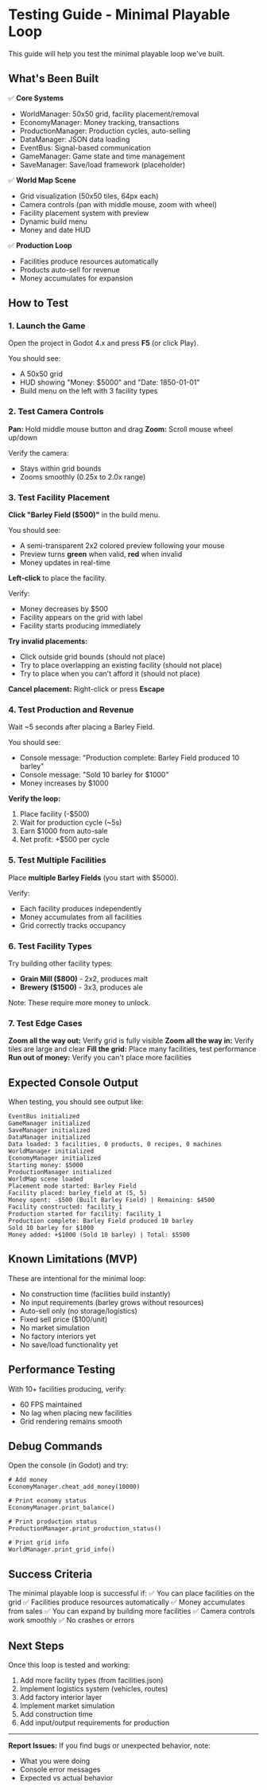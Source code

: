 # Testing Guide - Minimal Playable Loop

This guide will help you test the minimal playable loop we've built.

## What's Been Built

✅ **Core Systems**
- WorldManager: 50x50 grid, facility placement/removal
- EconomyManager: Money tracking, transactions
- ProductionManager: Production cycles, auto-selling
- DataManager: JSON data loading
- EventBus: Signal-based communication
- GameManager: Game state and time management
- SaveManager: Save/load framework (placeholder)

✅ **World Map Scene**
- Grid visualization (50x50 tiles, 64px each)
- Camera controls (pan with middle mouse, zoom with wheel)
- Facility placement system with preview
- Dynamic build menu
- Money and date HUD

✅ **Production Loop**
- Facilities produce resources automatically
- Products auto-sell for revenue
- Money accumulates for expansion

## How to Test

### 1. Launch the Game

Open the project in Godot 4.x and press **F5** (or click Play).

You should see:
- A 50x50 grid
- HUD showing "Money: $5000" and "Date: 1850-01-01"
- Build menu on the left with 3 facility types

### 2. Test Camera Controls

**Pan:** Hold middle mouse button and drag
**Zoom:** Scroll mouse wheel up/down

Verify the camera:
- Stays within grid bounds
- Zooms smoothly (0.25x to 2.0x range)

### 3. Test Facility Placement

**Click "Barley Field ($500)"** in the build menu.

You should see:
- A semi-transparent 2x2 colored preview following your mouse
- Preview turns **green** when valid, **red** when invalid
- Money updates in real-time

**Left-click** to place the facility.

Verify:
- Money decreases by $500
- Facility appears on the grid with label
- Facility starts producing immediately

**Try invalid placements:**
- Click outside grid bounds (should not place)
- Try to place overlapping an existing facility (should not place)
- Try to place when you can't afford it (should not place)

**Cancel placement:** Right-click or press **Escape**

### 4. Test Production and Revenue

Wait ~5 seconds after placing a Barley Field.

You should see:
- Console message: "Production complete: Barley Field produced 10 barley"
- Console message: "Sold 10 barley for $1000"
- Money increases by $1000

**Verify the loop:**
1. Place facility (-$500)
2. Wait for production cycle (~5s)
3. Earn $1000 from auto-sale
4. Net profit: +$500 per cycle

### 5. Test Multiple Facilities

Place **multiple Barley Fields** (you start with $5000).

Verify:
- Each facility produces independently
- Money accumulates from all facilities
- Grid correctly tracks occupancy

### 6. Test Facility Types

Try building other facility types:
- **Grain Mill ($800)** - 2x2, produces malt
- **Brewery ($1500)** - 3x3, produces ale

Note: These require more money to unlock.

### 7. Test Edge Cases

**Zoom all the way out:** Verify grid is fully visible
**Zoom all the way in:** Verify tiles are large and clear
**Fill the grid:** Place many facilities, test performance
**Run out of money:** Verify you can't place more facilities

## Expected Console Output

When testing, you should see output like:

```
EventBus initialized
GameManager initialized
SaveManager initialized
DataManager initialized
Data loaded: 3 facilities, 0 products, 0 recipes, 0 machines
WorldManager initialized
EconomyManager initialized
Starting money: $5000
ProductionManager initialized
WorldMap scene loaded
Placement mode started: Barley Field
Facility placed: barley_field at (5, 5)
Money spent: -$500 (Built Barley Field) | Remaining: $4500
Facility constructed: facility_1
Production started for facility: facility_1
Production complete: Barley Field produced 10 barley
Sold 10 barley for $1000
Money added: +$1000 (Sold 10 barley) | Total: $5500
```

## Known Limitations (MVP)

These are intentional for the minimal loop:
- No construction time (facilities build instantly)
- No input requirements (barley grows without resources)
- Auto-sell only (no storage/logistics)
- Fixed sell price ($100/unit)
- No market simulation
- No factory interiors yet
- No save/load functionality yet

## Performance Testing

With 10+ facilities producing, verify:
- 60 FPS maintained
- No lag when placing new facilities
- Grid rendering remains smooth

## Debug Commands

Open the console (in Godot) and try:

```gdscript
# Add money
EconomyManager.cheat_add_money(10000)

# Print economy status
EconomyManager.print_balance()

# Print production status
ProductionManager.print_production_status()

# Print grid info
WorldManager.print_grid_info()
```

## Success Criteria

The minimal playable loop is successful if:
✅ You can place facilities on the grid
✅ Facilities produce resources automatically
✅ Money accumulates from sales
✅ You can expand by building more facilities
✅ Camera controls work smoothly
✅ No crashes or errors

## Next Steps

Once this loop is tested and working:
1. Add more facility types (from facilities.json)
2. Implement logistics system (vehicles, routes)
3. Add factory interior layer
4. Implement market simulation
5. Add construction time
6. Add input/output requirements for production

---

**Report Issues:**
If you find bugs or unexpected behavior, note:
- What you were doing
- Console error messages
- Expected vs actual behavior
